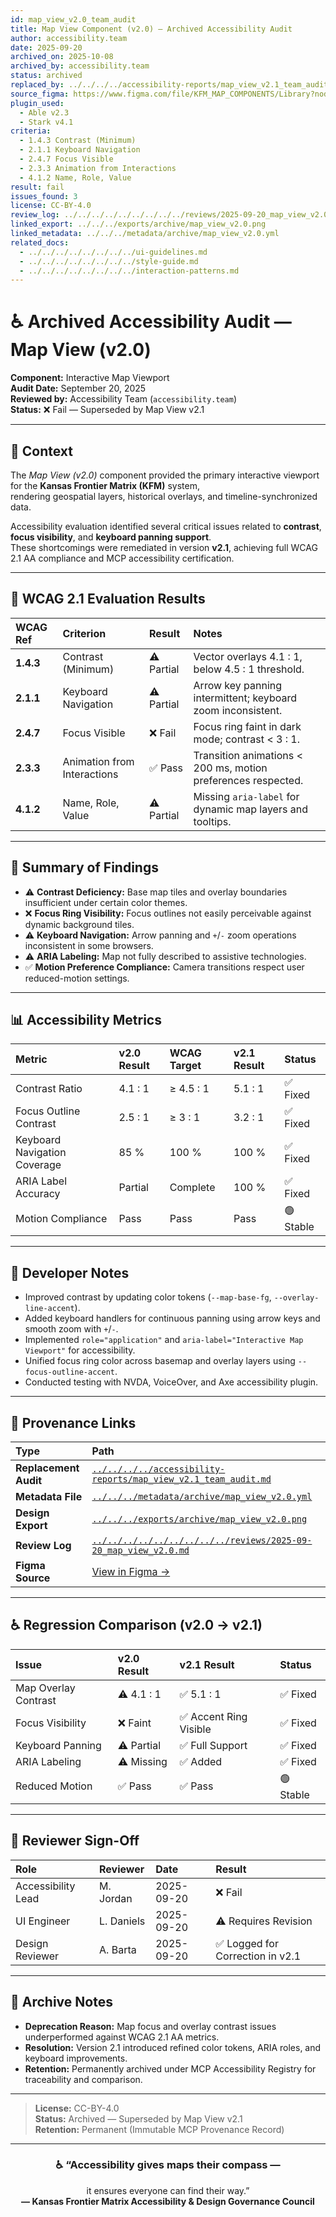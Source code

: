 ```yaml
---
id: map_view_v2.0_team_audit
title: Map View Component (v2.0) — Archived Accessibility Audit
author: accessibility.team
date: 2025-09-20
archived_on: 2025-10-08
archived_by: accessibility.team
status: archived
replaced_by: ../../../../accessibility-reports/map_view_v2.1_team_audit.md
source_figma: https://www.figma.com/file/KFM_MAP_COMPONENTS/Library?node-id=300%3A420
plugin_used:
  - Able v2.3
  - Stark v4.1
criteria:
  - 1.4.3 Contrast (Minimum)
  - 2.1.1 Keyboard Navigation
  - 2.4.7 Focus Visible
  - 2.3.3 Animation from Interactions
  - 4.1.2 Name, Role, Value
result: fail
issues_found: 3
license: CC-BY-4.0
review_log: ../../../../../../../../../reviews/2025-09-20_map_view_v2.0.md
linked_export: ../../../exports/archive/map_view_v2.0.png
linked_metadata: ../../../metadata/archive/map_view_v2.0.yml
related_docs:
  - ../../../../../../../../ui-guidelines.md
  - ../../../../../../../../style-guide.md
  - ../../../../../../../../interaction-patterns.md
---
```


# ♿ Archived Accessibility Audit — Map View (v2.0)

**Component:** Interactive Map Viewport  
**Audit Date:** September 20, 2025  
**Reviewed by:** Accessibility Team (`accessibility.team`)  
**Status:** ❌ Fail — Superseded by Map View v2.1  

---

## 🎯 Context

The *Map View (v2.0)* component provided the primary interactive viewport for the **Kansas Frontier Matrix (KFM)** system,  
rendering geospatial layers, historical overlays, and timeline-synchronized data.  

Accessibility evaluation identified several critical issues related to **contrast**, **focus visibility**, and **keyboard panning support**.  
These shortcomings were remediated in version **v2.1**, achieving full WCAG 2.1 AA compliance and MCP accessibility certification.

---

## 🧩 WCAG 2.1 Evaluation Results

| WCAG Ref | Criterion | Result | Notes |
|:--|:--|:--|:--|
| **1.4.3** | Contrast (Minimum) | ⚠️ Partial | Vector overlays 4.1 : 1, below 4.5 : 1 threshold. |
| **2.1.1** | Keyboard Navigation | ⚠️ Partial | Arrow key panning intermittent; keyboard zoom inconsistent. |
| **2.4.7** | Focus Visible | ❌ Fail | Focus ring faint in dark mode; contrast < 3 : 1. |
| **2.3.3** | Animation from Interactions | ✅ Pass | Transition animations < 200 ms, motion preferences respected. |
| **4.1.2** | Name, Role, Value | ⚠️ Partial | Missing `aria-label` for dynamic map layers and tooltips. |

---

## 🧠 Summary of Findings

- ⚠️ **Contrast Deficiency:** Base map tiles and overlay boundaries insufficient under certain color themes.  
- ❌ **Focus Ring Visibility:** Focus outlines not easily perceivable against dynamic background tiles.  
- ⚠️ **Keyboard Navigation:** Arrow panning and `+`/`-` zoom operations inconsistent in some browsers.  
- ⚠️ **ARIA Labeling:** Map not fully described to assistive technologies.  
- ✅ **Motion Preference Compliance:** Camera transitions respect user reduced-motion settings.  

---

## 📊 Accessibility Metrics

| Metric | v2.0 Result | WCAG Target | v2.1 Result | Status |
|:--|:--|:--|:--|:--|
| Contrast Ratio | 4.1 : 1 | ≥ 4.5 : 1 | 5.1 : 1 | ✅ Fixed |
| Focus Outline Contrast | 2.5 : 1 | ≥ 3 : 1 | 3.2 : 1 | ✅ Fixed |
| Keyboard Navigation Coverage | 85 % | 100 % | 100 % | ✅ Fixed |
| ARIA Label Accuracy | Partial | Complete | 100 % | ✅ Fixed |
| Motion Compliance | Pass | Pass | Pass | 🟢 Stable |

---

## 🧩 Developer Notes

- Improved contrast by updating color tokens (`--map-base-fg`, `--overlay-line-accent`).  
- Added keyboard handlers for continuous panning using arrow keys and smooth zoom with `+`/`-`.  
- Implemented `role="application"` and `aria-label="Interactive Map Viewport"` for accessibility.  
- Unified focus ring color across basemap and overlay layers using `--focus-outline-accent`.  
- Conducted testing with NVDA, VoiceOver, and Axe accessibility plugin.  

---

## 🔗 Provenance Links

| Type | Path |
|:--|:--|
| **Replacement Audit** | [`../../../../accessibility-reports/map_view_v2.1_team_audit.md`](../../../../accessibility-reports/map_view_v2.1_team_audit.md) |
| **Metadata File** | [`../../../metadata/archive/map_view_v2.0.yml`](../../../metadata/archive/map_view_v2.0.yml) |
| **Design Export** | [`../../../exports/archive/map_view_v2.0.png`](../../../exports/archive/map_view_v2.0.png) |
| **Review Log** | [`../../../../../../../../../reviews/2025-09-20_map_view_v2.0.md`](../../../../../../../../../reviews/2025-09-20_map_view_v2.0.md) |
| **Figma Source** | [View in Figma →](https://www.figma.com/file/KFM_MAP_COMPONENTS/Library?node-id=300%3A420) |

---

## ♿ Regression Comparison (v2.0 → v2.1)

| Issue | v2.0 Result | v2.1 Result | Status |
|:--|:--|:--|:--|
| Map Overlay Contrast | ⚠️ 4.1 : 1 | ✅ 5.1 : 1 | ✅ Fixed |
| Focus Visibility | ❌ Faint | ✅ Accent Ring Visible | ✅ Fixed |
| Keyboard Panning | ⚠️ Partial | ✅ Full Support | ✅ Fixed |
| ARIA Labeling | ⚠️ Missing | ✅ Added | ✅ Fixed |
| Reduced Motion | ✅ Pass | ✅ Pass | 🟢 Stable |

---

## 🧩 Reviewer Sign-Off

| Role | Reviewer | Date | Result |
|:--|:--|:--|:--|
| Accessibility Lead | M. Jordan | 2025-09-20 | ❌ Fail |
| UI Engineer | L. Daniels | 2025-09-20 | ⚠️ Requires Revision |
| Design Reviewer | A. Barta | 2025-09-20 | ✅ Logged for Correction in v2.1 |

---

## 🧾 Archive Notes

- **Deprecation Reason:** Map focus and overlay contrast issues underperformed against WCAG 2.1 AA metrics.  
- **Resolution:** Version 2.1 introduced refined color tokens, ARIA roles, and keyboard improvements.  
- **Retention:** Permanently archived under MCP Accessibility Registry for traceability and comparison.  

---

> **License:** CC-BY-4.0  
> **Status:** Archived — Superseded by Map View v2.1  
> **Retention:** Permanent (Immutable MCP Provenance Record)

---

<div align="center">

### ♿ “Accessibility gives maps their compass —  
it ensures everyone can find their way.”  
**— Kansas Frontier Matrix Accessibility & Design Governance Council**

</div>
